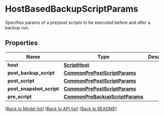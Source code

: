 # HostBasedBackupScriptParams

Specifies params of a pre/post scripts to be executed before and after a backup run.

## Properties
Name | Type | Description | Notes
------------ | ------------- | ------------- | -------------
**host** | [**ScriptHost**](ScriptHost.md) |  | 
**post_backup_script** | [**CommonPrePostScriptParams**](CommonPrePostScriptParams.md) |  | [optional] 
**post_script** | [**CommonPrePostScriptParams**](CommonPrePostScriptParams.md) |  | [optional] 
**post_snapshot_script** | [**CommonPrePostScriptParams**](CommonPrePostScriptParams.md) |  | [optional] 
**pre_script** | [**CommonPreBackupScriptParams**](CommonPreBackupScriptParams.md) |  | [optional] 

[[Back to Model list]](../README.md#documentation-for-models) [[Back to API list]](../README.md#documentation-for-api-endpoints) [[Back to README]](../README.md)


